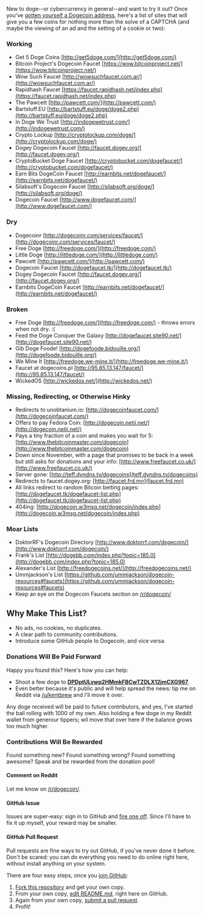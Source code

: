 New to doge--or cybercurrency in general--and want to try it out? Once you've [gotten yourself a Dogecoin address](http://dogecoin.com/), here's a list of sites that will give you a few coins for nothing more than the solve of a CAPTCHA (and maybe the viewing of an ad and the setting of a cookie or two): 

### Working

- Get 5 Doge Coins [http://get5doge.com/](http://get5doge.com/)
- Bitcoin Project's Dogecoin Faucet [https://wow.bitcoinproject.net/](https://wow.bitcoinproject.net/)
- Wow Such Faucet [http://wowsuchfaucet.com.ar/](http://wowsuchfaucet.com.ar/)
- Rapidhash Faucet [https://faucet.rapidhash.net/index.php](https://faucet.rapidhash.net/index.php)
- The Pawcett [http://pawcett.com/](http://pawcett.com/)
- Bartstuff.EU [http://bartstuff.eu/doge/doge2.php](http://bartstuff.eu/doge/doge2.php)
- In Doge We Trust [http://indogewetrust.com/](http://indogewetrust.com/)
- Crypto Lockup [http://cryptolockup.com/doge/](http://cryptolockup.com/doge/)  
- Dogey Dogecoin Faucet [http://faucet.dogey.org/](http://faucet.dogey.org/)
- CryptoBucket Doge Faucet [http://cryptobucket.com/dogefaucet/](http://cryptobucket.com/dogefaucet/)
- Earn Bits DogeCoin Faucet [http://earnbits.net/dogefaucet/](http://earnbits.net/dogefaucet/)
- Silabsoft's Dogecoin Faucet [http://silabsoft.org/doge/](http://silabsoft.org/doge/)
- Dogecoin Faucet [http://www.dogefaucet.com/](http://www.dogefaucet.com/)

### Dry

- Dogecoinr [http://dogecoinr.com/services/faucet/](http://dogecoinr.com/services/faucet/)
- Free Doge [http://freedoge.com/](http://freedoge.com/)
- Little Doge [http://littledoge.com/](http://littledoge.com/)
- Pawcett [http://pawcett.com/](http://pawcett.com/)
- Dogecoin Faucet [http://dogefaucet.tk/](http://dogefaucet.tk/)
- Dogey Dogecoin Faucet [http://faucet.dogey.org/](http://faucet.dogey.org/)
- Earnbits DogeCoin Faucet [http://earnbits.net/dogefaucet/](http://earnbits.net/dogefaucet/)

### Broken

- Free Doge [http://freedoge.com/](http://freedoge.com/) - throws errors when not dry. :(
- Feed the Doge Conquer the Galaxy [http://dogefaucet.site90.net/](http://dogefaucet.site90.net/) 
- Gib Doge Foode! [http://dogefoode.bidouille.org/](http://dogefoode.bidouille.org/)
- We Mine It [http://freedoge.we-mine.it/](http://freedoge.we-mine.it/)
- Faucet at dogecoins.pl [http://95.85.13.147/faucet/](http://95.85.13.147/faucet/)
- WickedOS [http://wickedos.net/](http://wickedos.net/)

### Missing, Redirecting, or Otherwise Hinky

- Redirects to unobtanium.io: [http://dogecoinfaucet.com/](http://dogecoinfaucet.com/)
- Offers to pay Fedora Coin: [http://dogecoin.netii.net/](http://dogecoin.netii.net/)
- Pays a tiny fraction of a coin and makes you wait for 5: [http://www.thebitcoinmaster.com/dogecoin](http://www.thebitcoinmaster.com/dogecoin)
- Down since November, with a page that promises to be back in a week but still asks for donations and your info: [http://www.freefaucet.co.uk/](http://www.freefaucet.co.uk/)
- Server gone: [http://teff.dyndns.tv/dogecoins](teff.dyndns.tv/dogecoins)
- Redirects to faucet.dogey.org: [http://faucet.frd.mn](faucet.frd.mn)
- All links redirect to random Bitcoin betting pages: [http://dogefaucet.tk/dogefaucet-list.php](http://dogefaucet.tk/dogefaucet-list.php)
- 404ing: [http://dogecoin.w3msg.net/dogecoin/index.php](http://dogecoin.w3msg.net/dogecoin/index.php)

### Moar Lists


- DoktorRF's Dogecoin Directory [http://www.doktorrf.com/dogecoin/](http://www.doktorrf.com/dogecoin/)
- Frank's List [http://dogebb.com/index.php?topic=185.0](http://dogebb.com/index.php?topic=185.0)
- Alexander's List [http://freedogecoins.net/](http://freedogecoins.net/)
- Ummjackson's List [https://github.com/ummjackson/dogecoin-resources#faucets](https://github.com/ummjackson/dogecoin-resources#faucets)
- Keep an eye on the Dogecoin Faucets section on [/r/dogecoin/](http://www.reddit.com/r/dogecoin/)


## Why Make This List?

- No ads, no cookies, no duplicates.
- A clear path to community contributions.
- Introduce some GitHub people to Dogecoin, and vice versa.

### Donations Will Be Paid Forward

Happy you found this?  Here's how you can help:

- Shoot a few doge to __<a href="http://dogechain.info/address/DPDptULvwp2HMmkFBCwTZDLX12jmCXG967">DPDptULvwp2HMmkFBCwTZDLX12jmCXG967</a>__.
- Even better because it's public and will help spread the news: tip me on Reddit via [/u/kentbrew](http://reddit.com/u/kentbrew) and I'll move it over.

Any doge received will be paid to future contributors, and yes, I've started the ball rolling with 1000 of my own. Also holding a few doge in my Reddit wallet from generour tippers; wil move that over here if the balance grows too much higher.

### Contributions Will Be Rewarded

Found something new? Found something wrong? Found something awesome? Speak and be rewarded from the donation pool!  

#### Comment on Reddit

Let me know on [/r/dogecoin/](http://www.reddit.com/r/dogecoin/comments/1vkyju/doge_faucet_list_powered_by_community/).

#### GitHub Issue

Issues are super-easy: sign in to GitHub and [fire one off](https://github.com/kentbrew/dogefaucets/issues/new).  Since I'll have to fix it up myself, your reward may be smaller.

#### GitHub Pull Request

Pull requests are fine ways to try out GitHub, if you've never done it before.  Don't be scared:  you can do everything you need to do online right here, without install anything on your system. 

There are four easy steps, once you [join GitHub](https://github.com/join):

1. [Fork this repository](https://github.com/kentbrew/dogefaucets/fork) and get your own copy.
2. From your own copy, [edit README.md](https://help.github.com/articles/editing-files), right here on GitHub.  
3. Again from your own copy, [submit a pull request](https://help.github.com/articles/creating-a-pull-request).
4. Profit!

